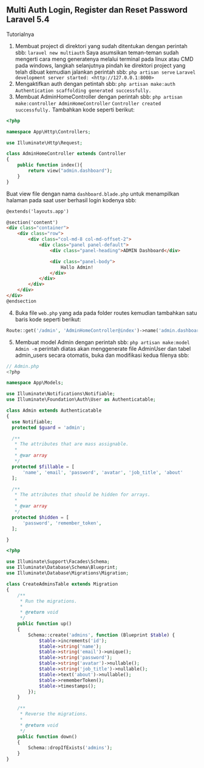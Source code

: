 ## Multi Auth Login, Register dan Reset Password Laravel 5.4

Tutorialnya

1. Membuat project di direktori yang sudah ditentukan dengan perintah sbb:
```laravel new multiauth```
   Saya asumsikan teman-teman sudah mengerti cara meng generatenya melalui terminal pada linux atau CMD pada windows, langkah selanjutnya pindah ke direktori project yang telah dibuat kemudian jalankan perintah sbb:
```php artisan serve```
```Laravel development server started: <http://127.0.0.1:8000>```
2. Mengaktifkan auth dengan petintah sbb:
```php artisan make:auth```
```Authentication scaffolding generated successfully.```
3. Membuat AdminHomeController dengan perintah sbb:
```php artisan make:controller AdminHomeController```
```Controller created successfully.```
   Tambahkan kode seperti berikut:
```php
<?php

namespace App\Http\Controllers;

use Illuminate\Http\Request;

class AdminHomeController extends Controller
{
    public function index(){
        return view("admin.dashboard");
    }
}
```
   Buat view file dengan nama ``dashboard.blade.php`` untuk menampilkan halaman pada saat user berhasil login kodenya sbb:
```html
@extends('layouts.app')

@section('content')
<div class="container">
    <div class="row">
        <div class="col-md-8 col-md-offset-2">
            <div class="panel panel-default">
                <div class="panel-heading">ADMIN Dashboard</div>

                <div class="panel-body">
                    Hallo Admin!
                </div>
            </div>
        </div>
    </div>
</div>
@endsection
```
4. Buka file ``web.php`` yang ada pada folder routes kemudian tambahkan satu baris kode seperti     berikut:
```php
Route::get('/admin', 'AdminHomeController@index')->name('admin.dashboard');
```
5. Membuat model Admin dengan perintah sbb:
```php artisan make:model Admin -m```
   perintah diatas akan menggenerate file AdminUser dan tabel admin_users secara otomatis, buka dan modifikasi kedua filenya sbb:
```php
// Admin.php
<?php

namespace App\Models;

use Illuminate\Notifications\Notifiable;
use Illuminate\Foundation\Auth\User as Authenticatable;

class Admin extends Authenticatable
{
  use Notifiable;
  protected $guard = 'admin';

  /**
   * The attributes that are mass assignable.
   *
   * @var array
   */
  protected $fillable = [
      'name', 'email', 'password', 'avatar', 'job_title', 'about'
  ];

  /**
   * The attributes that should be hidden for arrays.
   *
   * @var array
   */
  protected $hidden = [
      'password', 'remember_token',
  ];

}

```
```php
<?php

use Illuminate\Support\Facades\Schema;
use Illuminate\Database\Schema\Blueprint;
use Illuminate\Database\Migrations\Migration;

class CreateAdminsTable extends Migration
{
    /**
     * Run the migrations.
     *
     * @return void
     */
    public function up()
    {
        Schema::create('admins', function (Blueprint $table) {
            $table->increments('id');
            $table->string('name');
            $table->string('email')->unique();
            $table->string('password');
            $table->string('avatar')->nullable();
            $table->string('job_title')->nullable();
            $table->text('about')->nullable();
            $table->rememberToken();
            $table->timestamps();
        });
    }

    /**
     * Reverse the migrations.
     *
     * @return void
     */
    public function down()
    {
        Schema::dropIfExists('admins');
    }
}
```
